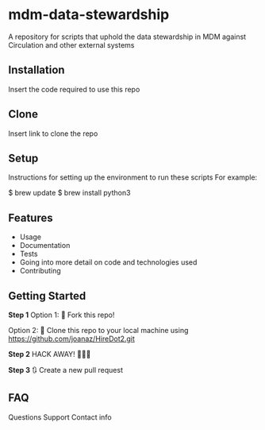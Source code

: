 # mdm-data-stewardship
A repository for scripts that uphold the data stewardship in MDM against Circulation and other external systems

## Installation
Insert the code required to use this repo


## Clone
Insert link to clone the repo

## Setup
Instructions for setting up the environment to run these scripts
For example:

$ brew update
$ brew install python3

## Features
* Usage
* Documentation
* Tests
* Going into more detail on code and technologies used
* Contributing

## Getting Started

**Step 1**
Option 1:
🍴 Fork this repo!

Option 2:
👯 Clone this repo to your local machine using https://github.com/joanaz/HireDot2.git

**Step 2**
HACK AWAY! 🔨🔨🔨

**Step 3**
🔃 Create a new pull request

## FAQ
Questions
Support
Contact info
